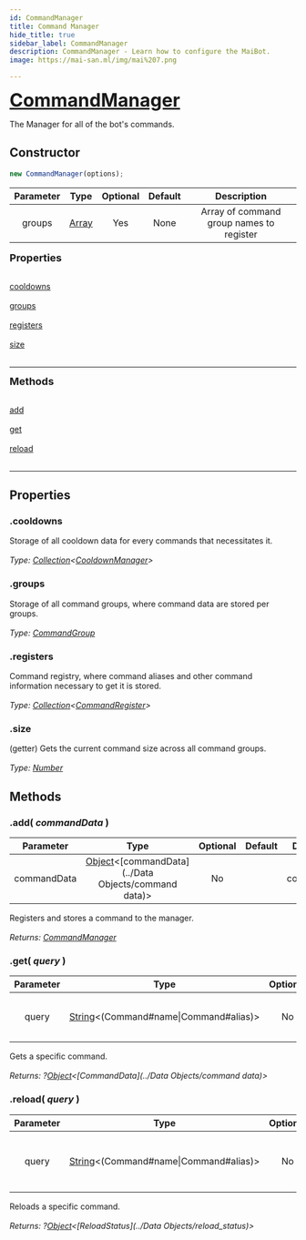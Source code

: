 ```yaml
---
id: CommandManager
title: Command Manager
hide_title: true
sidebar_label: CommandManager
description: CommandManager - Learn how to configure the MaiBot.
image: https://mai-san.ml/img/mai%207.png

---
```



<b> <font size='6'> <a href='https://github.com/maisans-maid/Mai/tree/master/struct/CommandManager.js'> CommandManager </a> </font> </b>

The Manager for all of the bot's commands.

## Constructor

```js
new CommandManager(options);
```
| Parameter | Type | Optional | Default | Description |
|:-:|:-:|:-:|:-:|:-:|
| groups| [Array](https://developer.mozilla.org/en-US/docs/Web/JavaScript/Reference/Global_Objects/Array) | Yes | None | Array of command group names to register |

<font size='4'><b>Properties</b></font><br></br>

[cooldowns](#cooldowns) <br></br>
[groups](#groups) <br></br>
[registers](#registers) <br></br>
[size](#size) <br></br>
***

<font size='4'><b>Methods</b></font><br></br>

[add](#add-commanddata-) <br></br>
[get](#get-query) <br></br>
[reload](#reload-query) <br></br>
***

## Properties
### .cooldowns
Storage of all cooldown data for every commands that necessitates it.<br></br>
*Type: [Collection](https://discord.js.org/#/docs/collection/master/class/Collectionr)<[CooldownManager](CooldownManager)>*

### .groups
Storage of all command groups, where command data are stored per groups.<br></br>
*Type: [CommandGroup](CommandGroup)*

### .registers
Command registry, where command aliases and other command information necessary to get it is stored.<br></br>
*Type: [Collection](https://discord.js.org/#/docs/collection/master/class/Collectionr)<[CommandRegister](CommandRegister)>*

### .size
(getter) Gets the current command size across all command groups.<br></br>
*Type: [Number](https://developer.mozilla.org/en-US/docs/Web/JavaScript/Reference/Global_Objects/Number)*

## Methods

### .add( *commandData* )
| Parameter | Type | Optional | Default | Description |
|:-:|:-:|:-:|:-:|:-:|
| commandData | [Object](https://developer.mozilla.org/en-US/docs/Web/JavaScript/Reference/Global_Objects/Object)<[commandData](../Data Objects/command data)> | No | | The commandData to add |


Registers and stores a command to the manager. <br></br>
*Returns: [CommandManager](https://discord.js.org/#/docs/collection/master/class/Collectionr)*

### .get( *query* )
| Parameter | Type | Optional | Default | Description |
|:-:|:-:|:-:|:-:|:-:|
query|[String](https://developer.mozilla.org/en-US/docs/Web/JavaScript/Reference/Global_Objects/String)<(Command#name\|Command#alias)>| No | | The command name or alias to get.

Gets a specific command. <br></br>
*Returns: ?[Object](https://developer.mozilla.org/en-US/docs/Web/JavaScript/Reference/Global_Objects/Object)<[CommandData](../Data Objects/command data)>*

### .reload( *query* )
| Parameter | Type | Optional | Default | Description |
|:-:|:-:|:-:|:-:|:-:|
query|[String](https://developer.mozilla.org/en-US/docs/Web/JavaScript/Reference/Global_Objects/String)<(Command#name\|Command#alias)>| No | | The command name or alias to reload.

Reloads a specific command. <br></br>
*Returns: ?[Object](https://developer.mozilla.org/en-US/docs/Web/JavaScript/Reference/Global_Objects/Object)<[ReloadStatus](../Data Objects/reload_status)>*

